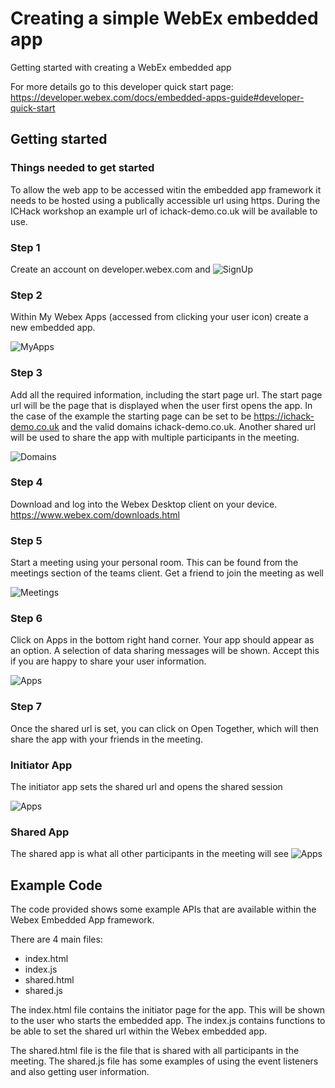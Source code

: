 # Creating a simple WebEx embedded app
Getting started with creating a WebEx embedded app

For more details go to this developer quick start page:
https://developer.webex.com/docs/embedded-apps-guide#developer-quick-start

## Getting started
### Things needed to get started
To allow the web app to be accessed witin the embedded app framework it needs to be hosted using a publically accessible url using https. During the ICHack workshop an example url of ichack-demo.co.uk will be available to use.

### Step 1 
Create an account on developer.webex.com and 
![SignUp](images/readme/signup.png)

### Step 2
Within My Webex Apps (accessed from clicking your user icon) create a new embedded app.


![MyApps](images/readme/mywebexapps.png)

### Step 3
Add all the required information, including the start page url. The start page url will be the page that is displayed when the user first opens the app. In the case of the example the starting page can be set to be https://ichack-demo.co.uk and the valid domains ichack-demo.co.uk. Another shared url will be used to share the app with multiple participants in the meeting.

![Domains](images/readme/domains.png)

### Step 4
Download and log into the Webex Desktop client on your device. https://www.webex.com/downloads.html

### Step 5
Start a meeting using your personal room. This can be found from the meetings section of the teams client. Get a friend to join the meeting as well

![Meetings](images/readme/meeting.png)

### Step 6
Click on Apps in the bottom right hand corner. Your app should appear as an option. A selection of data sharing messages will be shown. Accept this if you are happy to share your user information.

![Apps](images/readme/apps.png)

### Step 7
Once the shared url is set, you can click on Open Together, which will then share the app with your friends in the meeting.

### Initiator App 
The initiator app sets the shared url and opens the shared session

![Apps](images/readme/initiator.png)

### Shared App
The shared app is what all other participants in the meeting will see 
![Apps](images/readme/shared.png)

## Example Code
The code provided shows some example APIs that are available within the Webex Embedded App framework.

There are 4 main files:
* index.html
* index.js
* shared.html
* shared.js

The index.html file contains the initiator page for the app. This will be shown to the user who starts the embedded app. The index.js contains functions to be able to set the shared url  within the Webex embedded app.

The shared.html file is the file that is shared with all participants in the meeting. The shared.js file has some examples of using the event listeners and also getting user information.
